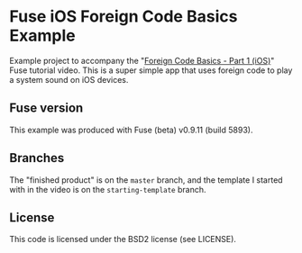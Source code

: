 # Fuse iOS Foreign Code Basics Example
Example project to accompany the "[Foreign Code Basics - Part 1 (iOS)](https://youtu.be/6voPRghiodk)" Fuse tutorial video. This is a super simple app that uses foreign code to play a system sound on iOS devices.

## Fuse version
This example was produced with Fuse (beta) v0.9.11 (build 5893).

## Branches
The "finished product" is on the `master` branch, and the template I started with in the video is on the `starting-template` branch.

## License
This code is licensed under the BSD2 license (see LICENSE).
